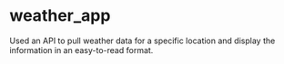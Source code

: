 # weather_app
Used an API to pull weather data for a specific location and display the information in an easy-to-read format.
